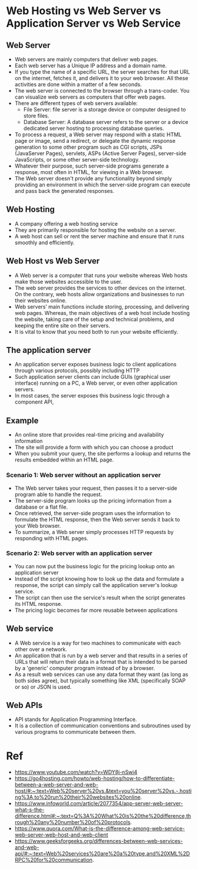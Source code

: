# Web Hosting vs Web Server vs Application Server vs Web Service
## Web Server
- Web servers are mainly computers that deliver web pages.
- Each web server has a Unique IP address and a domain name.
- If you type the name of a specific URL, the server searches for that URL on the internet, fetches it, and delivers it to your web browser. All these activities are done within a matter of a few seconds. 
- The web server is connected to the browser through a trans-coder. You can visualize web servers as computers that offer web pages.
- There are different types of web servers available: 
  - File Server: file server is a storage device or computer designed to store files.
  - Database Server: A database server refers to the server or a device dedicated server hosting to processing database queries.
- To process a request, a Web server may respond with a static HTML page or image, send a redirect, or delegate the dynamic response generation to some other program such as CGI scripts, JSPs (JavaServer Pages), servlets, ASPs (Active Server Pages), server-side JavaScripts, or some other server-side technology.
- Whatever their purpose, such server-side programs generate a response, most often in HTML, for viewing in a Web browser.
- The Web server doesn't provide any functionality beyond simply providing an environment in which the server-side program can execute and pass back the generated responses.
## Web Hosting
- A company offering a web hosting service
- They are primarily responsible for hosting the website on a server.
- A web host can sell or rent the server machine and ensure that it runs smoothly and efficiently. 
## Web Host vs Web Server
- A Web server is a computer that runs your website whereas Web hosts make those websites accessible to the user.
- The web server provides the services to other devices on the internet. On the contrary, web hosts allow organizations and businesses to run their websites online.
- Web servers’ main functions include storing, processing, and delivering web pages. Whereas, the main objectives of a web host include hosting the website, taking care of the setup and technical problems, and keeping the entire site on their servers.
- It is vital to know that you need both to run your website efficiently.
## The application server
- An application server exposes business logic to client applications through various protocols, possibly including HTTP
- Such application server clients can include GUIs (graphical user interface) running on a PC, a Web server, or even other application servers.
- In most cases, the server exposes this business logic through a component API,
## Example
- An online store that provides real-time pricing and availability information
- The site will provide a form with which you can choose a product
- When you submit your query, the site performs a lookup and returns the results embedded within an HTML page.
### Scenario 1: Web server without an application server
- The Web server takes your request, then passes it to a server-side program able to handle the request.
- The server-side program looks up the pricing information from a database or a flat file.
- Once retrieved, the server-side program uses the information to formulate the HTML response, then the Web server sends it back to your Web browser.
- To summarize, a Web server simply processes HTTP requests by responding with HTML pages.
### Scenario 2: Web server with an application server
- You can now put the business logic for the pricing lookup onto an application server
- Instead of the script knowing how to look up the data and formulate a response, the script can simply call the application server's lookup service.
- The script can then use the service's result when the script generates its HTML response.
- The pricing logic becomes far more reusable between applications
## Web service
- A Web service is a way for two machines to communicate with each other over a network.
- An application that is run by a web server and that results in a series of URLs that will return their data in a format that is intended to be parsed by a 'generic' computer program instead of by a browser.
- As a result web services can use any data format they want (as long as both sides agree), but typically something like XML (specifically SOAP or so) or JSON is used.
## Web APIs
- API stands for Application Programming Interface. 
- It is a collection of communication conventions and subroutines used by various programs to communicate between them.
# Ref
- https://www.youtube.com/watch?v=WDY8j-nSwi4
- https://go4hosting.com/howto/web-hosting/how-to-differentiate-between-a-web-server-and-web-host/#:~:text=Web%20server%20vs.&text=you%20server%20vs.-,hosting%3A,to%20run%20their%20websites%20online.
- https://www.infoworld.com/article/2077354/app-server-web-server-what-s-the-difference.html#:~:text=Q%3A%20What%20is%20the%20difference,through%20any%20number%20of%20protocols.
- https://www.quora.com/What-is-the-difference-among-web-service-web-server-web-host-and-web-client
- https://www.geeksforgeeks.org/differences-between-web-services-and-web-api/#:~:text=Web%20services%20are%20a%20type,and%20XML%2DRPC%20for%20communication.